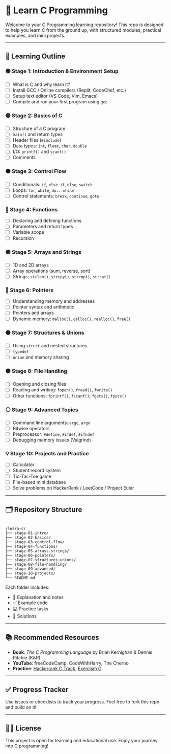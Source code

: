 # 📘 Learn C Programming

Welcome to your C Programming learning repository! This repo is designed to help you learn C from the ground up, with structured modules, practical examples, and mini projects.

---

## 🧭 Learning Outline

### 🟢 Stage 1: Introduction & Environment Setup
- [ ] What is C and why learn it?
- [ ] Install GCC / Online compilers (Replit, CodeChef, etc.)
- [ ] Setup text editor (VS Code, Vim, Emacs)
- [ ] Compile and run your first program using `gcc`

### 🟡 Stage 2: Basics of C
- [ ] Structure of a C program
- [ ] `main()` and return types
- [ ] Header files (`#include`)
- [ ] Data types: `int`, `float`, `char`, `double`
- [ ] I/O: `printf()` and `scanf()`
- [ ] Comments

### 🟠 Stage 3: Control Flow
- [ ] Conditionals: `if`, `else if`, `else`, `switch`
- [ ] Loops: `for`, `while`, `do...while`
- [ ] Control statements: `break`, `continue`, `goto`

### 🔵 Stage 4: Functions
- [ ] Declaring and defining functions
- [ ] Parameters and return types
- [ ] Variable scope
- [ ] Recursion

### 🟣 Stage 5: Arrays and Strings
- [ ] 1D and 2D arrays
- [ ] Array operations (sum, reverse, sort)
- [ ] Strings: `strlen()`, `strcpy()`, `strcmp()`, `strcat()`

### 🔴 Stage 6: Pointers
- [ ] Understanding memory and addresses
- [ ] Pointer syntax and arithmetic
- [ ] Pointers and arrays
- [ ] Dynamic memory: `malloc()`, `calloc()`, `realloc()`, `free()`

### 🟤 Stage 7: Structures & Unions
- [ ] Using `struct` and nested structures
- [ ] `typedef`
- [ ] `union` and memory sharing

### ⚫ Stage 8: File Handling
- [ ] Opening and closing files
- [ ] Reading and writing: `fopen()`, `fread()`, `fwrite()`
- [ ] Other functions: `fprintf()`, `fscanf()`, `fgets()`, `fputs()`

### ⚪ Stage 9: Advanced Topics
- [ ] Command line arguments: `argc`, `argv`
- [ ] Bitwise operators
- [ ] Preprocessor: `#define`, `#ifdef`, `#ifndef`
- [ ] Debugging memory issues (Valgrind)

### 💡 Stage 10: Projects and Practice
- [ ] Calculator
- [ ] Student record system
- [ ] Tic-Tac-Toe game
- [ ] File-based mini database
- [ ] Solve problems on HackerRank / LeetCode / Project Euler

---

## 🗂 Repository Structure

```

/learn-c/
├── stage-01-intro/
├── stage-02-basics/
├── stage-03-control-flow/
├── stage-04-functions/
├── stage-05-arrays-strings/
├── stage-06-pointers/
├── stage-07-structures-unions/
├── stage-08-file-handling/
├── stage-09-advanced/
├── stage-10-projects/
└── README.md

```

Each folder includes:
- 🧠 Explanation and notes
- ✅ Example code
- 💻 Practice tasks
- 📁 Solutions

---

## 📚 Recommended Resources

- **Book**: *The C Programming Language* by Brian Kernighan & Dennis Ritchie (K&R)
- **YouTube**: freeCodeCamp, CodeWithHarry, The Cherno
- **Practice**: [Hackerrank C Track](https://www.hackerrank.com/domains/tutorials/10-days-of-c), [Exercism C](https://exercism.org/tracks/c)

---

## ✅ Progress Tracker

Use issues or checklists to track your progress. Feel free to fork this repo and build on it!

---

## 👨‍💻 License

This project is open for learning and educational use. Enjoy your journey into C programming!